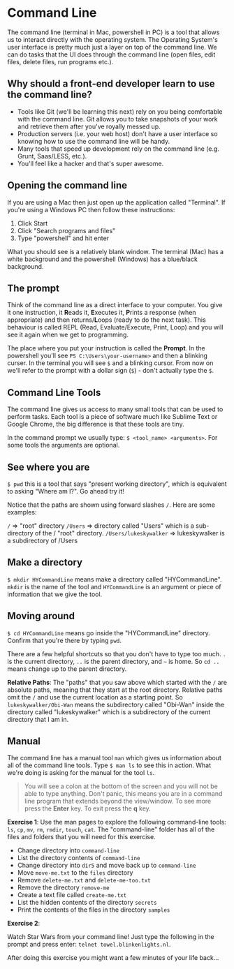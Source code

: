 # Command Line

The command line (terminal in Mac, powershell in PC) is a tool that allows us to interact directly with the operating system. The Operating System's user interface is pretty much just a layer on top of the command line. We can do tasks that the UI does through the command line (open files, edit files, delete files, run programs etc.). 

## Why should a front-end developer learn to use the command line?

* Tools like Git (we'll be learning this next) rely on you being comfortable with the command line. Git allows you to take snapshots of your work and retrieve them after you've royally messed up.
* Production servers (i.e. your web host) don't have a user interface so knowing how to use the command line will be handy.
* Many tools that speed up development rely on the command line (e.g. Grunt, Saas/LESS, etc.).
* You'll feel like a hacker and that's super awesome.

## Opening the command line

If you are using a Mac then just open up the application called "Terminal". If you're using a Windows PC then follow these instructions:

1. Click Start
2. Click "Search programs and files"
3. Type "powershell" and hit enter

What you should see is a relatively blank window. The terminal (Mac) has a white background and the powershell (Windows) has a blue/black background.

## The prompt

Think of the command line as a direct interface to your computer. You give it one instruction, it **R**eads it, **E**xecutes it, **P**rints a response (when appropriate) and then returns/**L**oops (ready to do the next task). This behaviour is called REPL (Read, Evaluate/Execute, Print, Loop) and you will see it again when we get to programming.

The place where you put your instruction is called the **Prompt**. In the powershell you'll see `PS C:\Users\your-username>` and then a blinking curser. In the terminal you will see `$` and a blinking cursor. From now on we'll refer to the prompt with a dollar sign (`$`) - don't actually type the `$`.

## Command Line Tools

The command line gives us access to many small tools that can be used to perform tasks. Each tool is a piece of software much like Sublime Text or Google Chrome, the big difference is that these tools are tiny.

In the command prompt we usually type: `$ <tool_name> <arguments>`. For some tools the arguments are optional.

## See where you are

`$ pwd` this is a tool that says "present working directory", which is equivalent to asking "Where am I?". Go ahead try it!

Notice that the paths are shown using forward slashes `/`.  Here are some examples:

`/`  => "root" directory
`/Users` => directory called "Users" which is a sub-directory of the / "root" directory.
`/Users/lukeskywalker` => lukeskywalker is a subdirectory of /Users

## Make a directory

`$ mkdir HYCommandLine` means make a directory called "HYCommandLine". `mkdir` is the name of the tool and `HYCommandLine` is an argument or piece of information that we give the tool. 

## Moving around

`$ cd HYCommandLine` means go inside the "HYCommandLine" directory. Confirm that you're there by typing `pwd`. 

There are a few helpful shortcuts so that you don't have to type too much. `.` is the current directory, `..` is the parent directory, and `~` is home. So `cd ..` means change up to the parent directory.

**Relative Paths**:
The "paths" that you saw above which started with the `/` are absolute paths, meaning that they start at the root directory. Relative paths omit the `/` and use the current location as a starting point. So `lukeskywalker/Obi-Wan` means the subdirectory called "Obi-Wan" inside the directory called "lukeskywalker" which is a subdirectory of the current directory that I am in.

## Manual

The command line has a manual tool `man` which gives us information about all of the command line tools. Type `$ man ls` to see this in action. What we're doing is asking for the manual for the tool `ls`.

> You will see a colon at the bottom of the screen and you will not be able to type anything. Don't panic, this means you are in a command line program that extends beyond the view/window. To see more press the **Enter** key. To exit press the **q** key.

**Exercise 1**:
Use the man pages to explore the following command-line tools: `ls`, `cp`, `mv`, `rm`, `rmdir`, `touch`, `cat`. The "command-line" folder has all of the files and folders that you will need for this exercise.

* Change directory into `command-line`
* List the directory contents of `command-line`
* Change directory into `dir5` and move back up to `command-line`
* Move `move-me.txt` to the `files` directory
* Remove `delete-me.txt` and `delete-me-too.txt`
* Remove the directory `remove-me`
* Create a text file called `create-me.txt`
* List the hidden contents of the directory `secrets`
* Print the contents of the files in the directory `samples`


**Exercise 2**:

Watch Star Wars from your command line! Just type the following in the prompt and press enter: `telnet towel.blinkenlights.nl`.

After doing this exercise you might want a few minutes of your life back...
